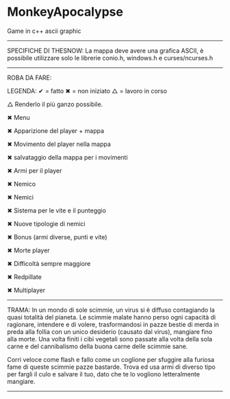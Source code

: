 # MonkeyApocalypse
Game in c++ ascii graphic

---------------------------------------------------------------------------------------------------------------------------------------------------------------------------------

SPECIFICHE DI THESNOW:
La mappa deve avere una grafica ASCII, è possibile utilizzare solo le librerie conio.h, windows.h e curses/ncurses.h

---------------------------------------------------------------------------------------------------------------------------------------------------------------------------------

ROBA DA FARE:

LEGENDA:
  ✔ = fatto
  ✖ = non iniziato
  △ = lavoro in corso

△ Renderlo il più ganzo possibile.

✖ Menu
 
✖ Apparizione del player + mappa

✖ Movimento del player nella mappa

✖ salvataggio della mappa per i movimenti

✖ Armi per il player

✖ Nemico

✖ Nemici

✖ Sistema per le vite e il punteggio

✖ Nuove tipologie di nemici

✖ Bonus (armi diverse, punti e vite)

✖ Morte player

✖ Difficoltà sempre maggiore

✖ Redpillate

✖ Multiplayer

--------------------------------------------------------------------------------------------------------------------------------------------------------------------

TRAMA:
In un mondo di sole scimmie, un virus si è diffuso contagiando la quasi totalità del pianeta. Le scimmie malate hanno perso ogni capacità di ragionare, intendere e di volere, trasformandosi in pazze bestie di merda in preda alla follia con un unico desiderio (causato dal virus), mangiare fino alla morte.
Una volta finiti i cibi vegetali sono passate alla volta della sola carne e del cannibalismo della buona carne delle scimmie sane.

Corri veloce come flash e fallo come un coglione per sfuggire alla furiosa fame di queste scimmie pazze bastarde. 
Trova ed usa armi di diverso tipo per fargli il culo e salvare il tuo, dato che te lo vogliono letteralmente mangiare.

---------------------------------------------------------------------------------------------------------------------------------------------------------------------------------
